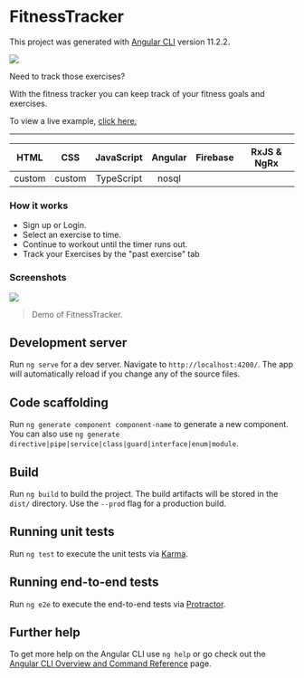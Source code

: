 # FitnessTracker

This project was generated with [Angular CLI](https://github.com/angular/angular-cli) version 11.2.2.

![](https://cdn-icons-png.flaticon.com/512/2964/2964514.png)

Need to track those exercises?

With the fitness tracker you can keep track of your fitness goals and exercises.

To view a live example, [click here.](https://ng-fitness-tracker-28acd.web.app/ "click here.")


------------

|   HTML | CSS | JavaScript  | Angular | Firebase | RxJS & NgRx |
| :------------: | :------------: | :------------: | :------------: | :------------: | :------------: |
|  custom | custom  | TypeScript  | nosql |


### How it works

- Sign up or Login.
- Select an exercise to time.
- Continue to workout until the timer runs out.
- Track your Exercises by the "past exercise" tab

### Screenshots


![](https://media.giphy.com/media/hGDXkaDxXkgd3mx2z6/giphy.gif)

> Demo of FitnessTracker.

## Development server

Run `ng serve` for a dev server. Navigate to `http://localhost:4200/`. The app will automatically reload if you change any of the source files.

## Code scaffolding

Run `ng generate component component-name` to generate a new component. You can also use `ng generate directive|pipe|service|class|guard|interface|enum|module`.

## Build

Run `ng build` to build the project. The build artifacts will be stored in the `dist/` directory. Use the `--prod` flag for a production build.

## Running unit tests

Run `ng test` to execute the unit tests via [Karma](https://karma-runner.github.io).

## Running end-to-end tests

Run `ng e2e` to execute the end-to-end tests via [Protractor](http://www.protractortest.org/).

## Further help

To get more help on the Angular CLI use `ng help` or go check out the [Angular CLI Overview and Command Reference](https://angular.io/cli) page.





